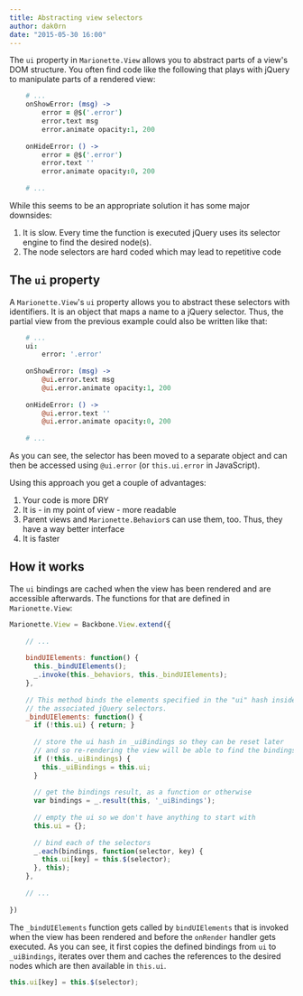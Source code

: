 ```yaml
---
title: Abstracting view selectors
author: dak0rn
date: "2015-05-30 16:00"
---
```


The `ui` property in `Marionette.View` allows you to abstract parts
of a view's DOM structure. You often find code like the following that
plays with jQuery to manipulate parts of a rendered view:

```coffee
	# ...
    onShowError: (msg) ->
		error = @$('.error')
		error.text msg
		error.animate opacity:1, 200
		
	onHideError: () ->
		error = @$('.error')
		error.text ''
		error.animate opacity:0, 200
		
	# ...
```

While this seems to be an appropriate solution it has some major
downsides:

1. It is slow. Every time the function is executed jQuery uses its selector
engine to find the desired node(s).
2. The node selectors are hard coded which may lead to repetitive code

## The `ui` property

A `Marionette.View`'s `ui` property allows you to abstract these selectors with
identifiers. It is an object that maps a name to a jQuery selector. Thus, the
partial view from the previous example could also be written like that:

```coffee
	# ...
	ui:
		error: '.error'
		
	onShowError: (msg) ->
		@ui.error.text msg
		@ui.error.animate opacity:1, 200
		
	onHideError: () ->
		@ui.error.text ''
		@ui.error.animate opacity:0, 200
		
	# ...
```

As you can see, the selector has been moved to a separate object and can
then be accessed using `@ui.error` (or `this.ui.error` in JavaScript).

Using this approach you get a couple of advantages:

1. Your code is more DRY
2. It is - in my point of view - more readable
3. Parent views and `Marionette.Behavior`s can use them, too. Thus, they have a way
better interface
4. It is faster

## How it works

The `ui` bindings are cached when the view has been rendered and are accessible afterwards.
The functions for that are defined in `Marionette.View`:

```javascript
Marionette.View = Backbone.View.extend({
	
	// ...
	
	bindUIElements: function() {
      this._bindUIElements();
      _.invoke(this._behaviors, this._bindUIElements);
    },
  
    // This method binds the elements specified in the "ui" hash inside the view's code with
    // the associated jQuery selectors.
    _bindUIElements: function() {
      if (!this.ui) { return; }
  
      // store the ui hash in _uiBindings so they can be reset later
      // and so re-rendering the view will be able to find the bindings
      if (!this._uiBindings) {
        this._uiBindings = this.ui;
      }
  
      // get the bindings result, as a function or otherwise
      var bindings = _.result(this, '_uiBindings');
  
      // empty the ui so we don't have anything to start with
      this.ui = {};
  
      // bind each of the selectors
      _.each(bindings, function(selector, key) {
        this.ui[key] = this.$(selector);
      }, this);
    },
	
	// ...
	
})
```

The `_bindUIElements` function gets called by `bindUIElements` that is invoked when
the view has been rendered and before the `onRender` handler gets executed.
As you can see, it first copies the defined bindings from `ui` to `_uiBindings`,
iterates over them and caches the references to the desired nodes which are
then available in `this.ui`.

```javascript
this.ui[key] = this.$(selector);
```